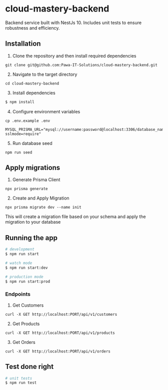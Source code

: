 # cloud-mastery-backend

Backend service built with NestJs 10. Includes unit tests to ensure robustness and efficiency.

## Installation

1. Clone the repository and then install required dependencies

```
git clone git@github.com:Pawa-IT-Solutions/cloud-mastery-backend.git
```

2. Navigate to the target directory

```
cd cloud-mastery-backend
```

3. Install dependencies

```bash
$ npm install
```

4. Configure environment variables

```
cp .env.example .env
```

```
MYSQL_PRISMA_URL="mysql://username:password@localhost:3306/database_name?sslmode=require"
```

5. Run database seed

```
npm run seed
```

## Apply migrations
1. Generate Prisma Client
```
npx prisma generate
```
2. Create and Apply Migration
```
npx prisma migrate dev --name init
```

This will create a migration file based on your schema and apply the migration to your database

## Running the app

```bash
# development
$ npm run start

# watch mode
$ npm run start:dev

# production mode
$ npm run start:prod
```

### Endpoints

1. Get Customers

```
curl -X GET http://localhost:PORT/api/v1/customers
```

2. Get Products

```
curl -X GET http://localhost:PORT/api/v1/products
```

3. Get Orders

```
curl -X GET http://localhost:PORT/api/v1/orders
```
## Test done right

```bash
# unit tests
$ npm run test
